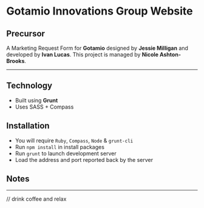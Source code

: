 # Gotamio Innovations Group Website

## Precursor
A Marketing Request Form for **Gotamio** designed by **Jessie Milligan** and developed by **Ivan Lucas**. This project is managed by **Nicole Ashton-Brooks**.

---

## Technology

* Built using **Grunt**
* Uses SASS + Compass

## Installation

* You will require `Ruby`, `Compass`, `Node` & `grunt-cli`
* Run `npm install` in install packages
* Run `grunt` to launch development server
* Load the address and port reported back by the server

## Notes

---

// drink coffee and relax
